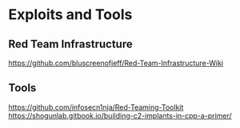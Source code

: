 # Exploits and Tools   
## Red Team Infrastructure    
https://github.com/bluscreenofjeff/Red-Team-Infrastructure-Wiki    

## Tools    
https://github.com/infosecn1nja/Red-Teaming-Toolkit     
https://shogunlab.gitbook.io/building-c2-implants-in-cpp-a-primer/    
